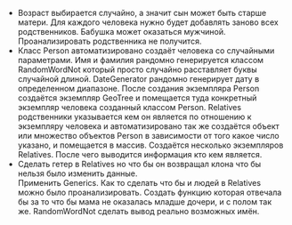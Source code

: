 - Возраст выбирается случайно, а значит сын может быть старше матери. 
Для каждого человека нужно будет добавлять заново всех родственников. 
Бабушка может оказаться мужчиной. Проанализировать родственника не получится.
- Класс Person автоматизировано создаёт человека со случайными параметрами. 
Имя и фамилия рандомно генерируется классом RandomWordNot который просто 
случайно расставляет буквы случайной длиной. DateGenerator рандомно генерирует 
дату в определенном диапазоне. После создания экземпляра Person создаётся экземпляр 
GeoTree и помещается туда конкретный экземпляр человека созданный классом Person. 
Relatives родственники указывается кем он является по отношению к экземпляру человека 
и автоматизировано так же создаётся объект или множество объектов Person в зависимости 
от того какое число указано, и помещается в массив. Создаётся несколько экземпляров Relatives. 
После чего выводится информация кто кем является.
- Сделать гетер в Relatives но что бы он возвращал клона что бы нельзя было изменить данные.  
Применить Generics. Как то сделать что бы и людей в Relatives можно было проанализировать. 
Создать функцию которая отвечала бы за то что бы мама не оказалась младше дочери, 
и с полом так же. RandomWordNot сделать вывод реально возможных имён. 